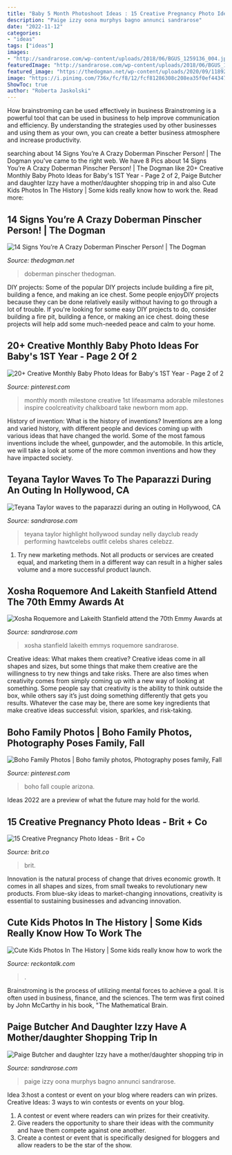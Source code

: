 ```yaml
---
title: "Baby 5 Month Photoshoot Ideas : 15 Creative Pregnancy Photo Ideas"
description: "Paige izzy oona murphys bagno annunci sandrarose"
date: "2022-11-12"
categories:
- "ideas"
tags: ["ideas"]
images:
- "http://sandrarose.com/wp-content/uploads/2018/06/BGUS_1259136_004.jpg"
featuredImage: "http://sandrarose.com/wp-content/uploads/2018/06/BGUS_1259136_004.jpg"
featured_image: "https://thedogman.net/wp-content/uploads/2020/09/118926347_771800276976712_4251983755859004281_n.jpg?x65863"
image: "https://i.pinimg.com/736x/fc/f8/12/fcf81286308c208ea35f0ef44347656f.jpg"
ShowToc: true
author: "Roberta Jaskolski"
---
```



How brainstroming can be used effectively in business
Brainstroming is a powerful tool that can be used in business to help improve communication and efficiency. By understanding the strategies used by other businesses and using them as your own, you can create a better business atmosphere and increase productivity.

	

		
searching about 14 Signs You’re A Crazy Doberman Pinscher Person! | The Dogman you've came to the right web. We have 8 Pics about 14 Signs You’re A Crazy Doberman Pinscher Person! | The Dogman like 20+ Creative Monthly Baby Photo Ideas for Baby&#039;s 1ST Year - Page 2 of 2, Paige Butcher and daughter Izzy have a mother/daughter shopping trip in and also Cute Kids Photos In The History | Some kids really know how to work the. Read more:
		
    
## 14 Signs You’re A Crazy Doberman Pinscher Person! | The Dogman

<img loading=lazy src="https://thedogman.net/wp-content/uploads/2020/09/118926347_771800276976712_4251983755859004281_n.jpg?x65863" onerror="this.onerror=null;this.src='https://tse2.mm.bing.net/th?id=OIP.iR_xqTcuKDL7x82qgOGhiAHaHa&amp;pid=15.1';" alt="14 Signs You’re A Crazy Doberman Pinscher Person! | The Dogman">

_Source: thedogman.net_

>doberman pinscher thedogman. 

	

DIY projects: Some of the popular DIY projects include building a fire pit, building a fence, and making an ice chest.
Some people enjoyDIY projects because they can be done relatively easily without having to go through a lot of trouble. If you're looking for some easy DIY projects to do, consider building a fire pit, building a fence, or making an ice chest. doing these projects will help add some much-needed peace and calm to your home.

    
## 20+ Creative Monthly Baby Photo Ideas For Baby&#039;s 1ST Year - Page 2 Of 2

<img loading=lazy src="https://i.pinimg.com/736x/db/7a/a9/db7aa943bf68da54b708c78a9da09430--monthly-baby-chalkboard-monthly-baby-stats.jpg" onerror="this.onerror=null;this.src='https://tse3.mm.bing.net/th?id=OIP.rr-VUEzgnikCPKHmhRONGwHaJ4&amp;pid=15.1';" alt="20+ Creative Monthly Baby Photo Ideas for Baby&#039;s 1ST Year - Page 2 of 2">

_Source: pinterest.com_

>monthly month milestone creative 1st lifeasmama adorable milestones inspire coolcreativity chalkboard take newborn mom app. 

	

History of invention: What is the history of inventions?
Inventions are a long and varied history, with different people and devices coming up with various ideas that have changed the world. Some of the most famous inventions include the wheel, gunpowder, and the automobile. In this article, we will take a look at some of the more common inventions and how they have impacted society.

    
## Teyana Taylor Waves To The Paparazzi During An Outing In Hollywood, CA

<img loading=lazy src="http://sandrarose.com/wp-content/uploads/2018/06/BGUS_1259136_004.jpg" onerror="this.onerror=null;this.src='https://tse4.mm.bing.net/th?id=OIP.Uvlnoj-ja10VFPq4uSNsEwHaLH&amp;pid=15.1';" alt="Teyana Taylor waves to the paparazzi during an outing in Hollywood, CA">

_Source: sandrarose.com_

>teyana taylor highlight hollywood sunday nelly dayclub ready performing hawtcelebs outfit celebs shares celebzz. 

	

1. Try new marketing methods. Not all products or services are created equal, and marketing them in a different way can result in a higher sales volume and a more successful product launch.

    
## Xosha Roquemore And Lakeith Stanfield Attend The 70th Emmy Awards At

<img loading=lazy src="https://sandrarose.com/wp-content/uploads/2018/09/Xosha-Roquemore-Lakeith-Stanfield-at-Emmys-1-GettyImages.jpg" onerror="this.onerror=null;this.src='https://tse4.mm.bing.net/th?id=OIP.BIKG3KDPrYjXy_KzC1ND-AHaLH&amp;pid=15.1';" alt="Xosha Roquemore and Lakeith Stanfield attend the 70th Emmy Awards at">

_Source: sandrarose.com_

>xosha stanfield lakeith emmys roquemore sandrarose. 

	

Creative ideas: What makes them creative?
Creative ideas come in all shapes and sizes, but some things that make them creative are the willingness to try new things and take risks. There are also times when creativity comes from simply coming up with a new way of looking at something. Some people say that creativity is the ability to think outside the box, while others say it’s just doing something differently that gets you results. Whatever the case may be, there are some key ingredients that make creative ideas successful: vision, sparkles, and risk-taking.

    
## Boho Family Photos | Boho Family Photos, Photography Poses Family, Fall

<img loading=lazy src="https://i.pinimg.com/736x/fc/f8/12/fcf81286308c208ea35f0ef44347656f.jpg" onerror="this.onerror=null;this.src='https://tse1.mm.bing.net/th?id=OIP.8Nli3Oh4pupCb_omvQ6ZTgHaLH&amp;pid=15.1';" alt="Boho Family Photos | Boho family photos, Photography poses family, Fall">

_Source: pinterest.com_

>boho fall couple arizona. 

	

Ideas 2022 are a preview of what the future may hold for the world.

    
## 15 Creative Pregnancy Photo Ideas - Brit + Co

<img loading=lazy src="https://www.brit.co/media-library/eyJhbGciOiJIUzI1NiIsInR5cCI6IkpXVCJ9.eyJpbWFnZSI6Imh0dHBzOi8vYXNzZXRzLnJibC5tcy8yMTkwMjU4Ny9vcmlnaW4uanBnIiwiZXhwaXJlc19hdCI6MTYzNDY1MjgwNX0.Qt5GLi-4Naa3PAGgtETikE-e7pDP0UxzgAorQJwJXDo/image.jpg?width=1500&amp;coordinates=329%2C0%2C329%2C0&amp;height=2000" onerror="this.onerror=null;this.src='https://tse4.mm.bing.net/th?id=OIP.Cg2NnOHQEhYaqAgc0KYQwAHaNC&amp;pid=15.1';" alt="15 Creative Pregnancy Photo Ideas - Brit + Co">

_Source: brit.co_

>brit. 

	

Innovation is the natural process of change that drives economic growth. It comes in all shapes and sizes, from small tweaks to revolutionary new products. From blue-sky ideas to market-changing innovations, creativity is essential to sustaining businesses and advancing innovation.

    
## Cute Kids Photos In The History | Some Kids Really Know How To Work The

<img loading=lazy src="https://www.reckontalk.com/wp-content/uploads/2015/07/13-Awkward-Kids-Photos-In-The-History-Of-Baby-Photos-Some-kids-really-know-how-to-work-the-camera-10.jpg" onerror="this.onerror=null;this.src='https://tse2.mm.bing.net/th?id=OIP.D74CAiB-aGDLn2NsI_2j9wHaJQ&amp;pid=15.1';" alt="Cute Kids Photos In The History | Some kids really know how to work the">

_Source: reckontalk.com_

>. 

	

Brainstroming is the process of utilizing mental forces to achieve a goal. It is often used in business, finance, and the sciences. The term was first coined by John McCarthy in his book, "The Mathematical Brain.

    
## Paige Butcher And Daughter Izzy Have A Mother/daughter Shopping Trip In

<img loading=lazy src="https://sandrarose.com/wp-content/uploads/2018/04/BGUS_1192488_003-1000x1500.jpg" onerror="this.onerror=null;this.src='https://tse2.mm.bing.net/th?id=OIP.ge8YxxE3AO4BCcTN2CDSFAHaLH&amp;pid=15.1';" alt="Paige Butcher and daughter Izzy have a mother/daughter shopping trip in">

_Source: sandrarose.com_

>paige izzy oona murphys bagno annunci sandrarose. 

	

Idea 3:host a contest or event on your blog where readers can win prizes.
Creative Ideas: 3 ways to win contests or events on your blog.
1. A contest or event where readers can win prizes for their creativity.
2. Give readers the opportunity to share their ideas with the community and have them compete against one another.
3. Create a contest or event that is specifically designed for bloggers and allow readers to be the star of the show.

